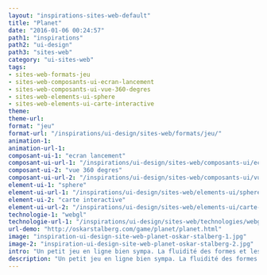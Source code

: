 ```yaml
---
layout: "inspirations-sites-web-default"
title: "Planet"
date: "2016-01-06 00:24:57"
path1: "inspirations"
path2: "ui-design"
path3: "sites-web"
category: "ui-sites-web"
tags:
- sites-web-formats-jeu
- sites-web-composants-ui-ecran-lancement
- sites-web-composants-ui-vue-360-degres
- sites-web-elements-ui-sphere
- sites-web-elements-ui-carte-interactive
theme:
theme-url:
format: "jeu"
format-url: "/inspirations/ui-design/sites-web/formats/jeu/"
animation-1:
animation-url-1:
composant-ui-1: "ecran lancement"
composant-ui-url-1: "/inspirations/ui-design/sites-web/composants-ui/ecran-lancement/"
composant-ui-2: "vue 360 degres"
composant-ui-url-2: "/inspirations/ui-design/sites-web/composants-ui/vue-360-degres/"
element-ui-1: "sphere"
element-ui-url-1: "/inspirations/ui-design/sites-web/elements-ui/sphere/"
element-ui-2: "carte interactive"
element-ui-url-2: "/inspirations/ui-design/sites-web/elements-ui/carte-interactive/"
technologie-1: "webgl"
technologie-url-1: "/inspirations/ui-design/sites-web/technologies/webgl/"
url-demo: "http://oskarstalberg.com/game/planet/planet.html"
image: "inspiration-ui-design-site-web-planet-oskar-stalberg-1.jpg"
image-2: "inspiration-ui-design-site-web-planet-oskar-stalberg-2.jpg"
intro: "Un petit jeu en ligne bien sympa. La fluidité des formes et les détails mouvants du terrain sont remarquables."
description: "Un petit jeu en ligne bien sympa. La fluidité des formes et les détails mouvants du terrain sont remarquables."
---
```

